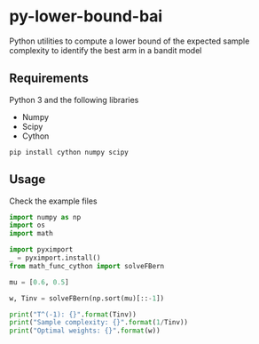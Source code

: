 # py-lower-bound-bai
Python utilities to compute a lower bound of the expected sample complexity to identify the best arm in a bandit model


## Requirements
Python 3 and the following libraries
- Numpy
- Scipy
- Cython

`pip install cython numpy scipy`

## Usage
Check the example files

```python 
import numpy as np
import os
import math

import pyximport
_ = pyximport.install()
from math_func_cython import solveFBern

mu = [0.6, 0.5]

w, Tinv = solveFBern(np.sort(mu)[::-1])

print("T^(-1): {}".format(Tinv))
print("Sample complexity: {}".format(1/Tinv))
print("Optimal weights: {}".format(w))
```
